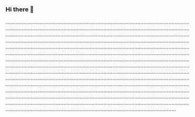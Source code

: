 ### Hi there 👋

...........................................................................................................................................................................................................................................................................................................................................................................................................................................................................................................................................................................................................................................................................................................................................................................................................................................................................................................................................................................................................................................................................................................................................................................................................................................................................................................................................................................................................................................................................................................................................................................................................................................................................................................................................................................................................................................................................................................................